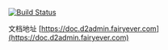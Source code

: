 [![Build Status](https://www.travis-ci.org/d2-projects/d2-admin-doc.svg?branch=master)](https://www.travis-ci.org/d2-projects/d2-admin-doc)

文档地址 [https://doc.d2admin.fairyever.com](https://doc.d2admin.fairyever.com)